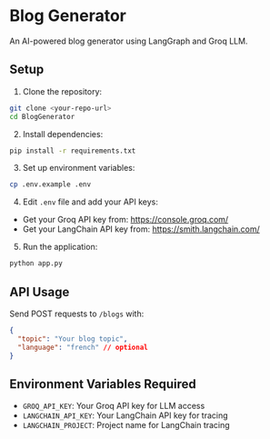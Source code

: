 # Blog Generator

An AI-powered blog generator using LangGraph and Groq LLM.

## Setup

1. Clone the repository:

```bash
git clone <your-repo-url>
cd BlogGenerator
```

2. Install dependencies:

```bash
pip install -r requirements.txt
```

3. Set up environment variables:

```bash
cp .env.example .env
```

4. Edit `.env` file and add your API keys:

- Get your Groq API key from: https://console.groq.com/
- Get your LangChain API key from: https://smith.langchain.com/

5. Run the application:

```bash
python app.py
```

## API Usage

Send POST requests to `/blogs` with:

```json
{
  "topic": "Your blog topic",
  "language": "french" // optional
}
```

## Environment Variables Required

- `GROQ_API_KEY`: Your Groq API key for LLM access
- `LANGCHAIN_API_KEY`: Your LangChain API key for tracing
- `LANGCHAIN_PROJECT`: Project name for LangChain tracing

